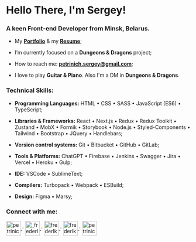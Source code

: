 <h1>Hello There, I'm Sergey!</h1>
<h3>A keen Front-end Developer from Minsk, Belarus.</h3>

- My <a href="https://petrinich-sergey.web.app" target="_blank">**Portfolio**</a> & my <a href="https://firebasestorage.googleapis.com/v0/b/petrinich-sergey.appspot.com/o/Petrinich%20Sergey%20CV.pdf?alt=media&token=a0d29e15-bcb4-4c44-8e53-10a8956a63d0">**Resume**</a>;

- I’m currently focused on a **Dungeons & Dragons** project;

- How to reach me: **petrinich.sergey@gmail.com**;

- I love to play **Guitar & Piano**. Also I'm a DM in **Dungeons & Dragons**.

<h3>Technical Skills:</h3>

- <strong>Programming Languages:</strong> HTML • CSS • SASS •	JavaScript (ES6) • TypeScript;

- <strong>Libraries & Frameworks:</strong> React • Next.js • Redux • Redux Toolkit • Zustand • MobX • Formik • Storybook • Node.js • Styled-Components • Tailwind • Bootstrap • JQuery • Handlebars;
 
- <strong>Version control systems:</strong> Git • Bitbucket • GitHub • GitLab;
 
- <strong>Tools & Platforms:</strong> ChatGPT • Firebase • Jenkins • Swagger • Jira • Vercel • Heroku • Gulp;
 
- <strong>IDE:</strong> VSCode •	SublimeText;
 
- <strong>Compilers:</strong> Turbopack • Webpack •	ESBuild;
 
- <strong>Design:</strong> Figma •	Marsy;

<h3 align="left">Connect with me:</h3>
<p align="left">
  <a href="https://www.facebook.com/petrinichsergey" target="_blank">
   <img align="center" src="https://firebasestorage.googleapis.com/v0/b/petrinich-sergey----portfolio.appspot.com/o/_icons%2Ffb.svg?alt=media&token=9b82c793-1319-4cd3-a77c-9b675f758041" alt="petrinichshadow" height="40" width="40" />
  </a>
  ·
  <a href="https://instagram.com/_frederlk_/" target="_blank">
   <img align="center" src="https://firebasestorage.googleapis.com/v0/b/petrinich-sergey----portfolio.appspot.com/o/_icons%2Finst.svg?alt=media&token=8f0225ef-0c86-455f-af18-7b01f22010b8" alt="_frederlk_" height="40" width="40" />
  </a>
  ·
  <a href="https://vk.com/frederlk" target="_blank">
   <img align="center" src="https://firebasestorage.googleapis.com/v0/b/petrinich-sergey----portfolio.appspot.com/o/_icons%2Fvk.svg?alt=media&token=81a1c0b1-94c7-4e58-b115-89cd80c8285f" alt="frederlk" height="40" width="40" />
  </a>
  ·
  <a href="https://t.me/Frederlk" target="_blank">
   <img align="center" src="https://firebasestorage.googleapis.com/v0/b/petrinich-sergey----portfolio.appspot.com/o/_icons%2Ftg.svg?alt=media&token=e4e9ca2e-3bbb-4ab6-a709-d691e96e4686" alt="frederlk" height="40" width="40" />
  </a>
  ·
  <a href="https://www.linkedin.com/in/petrinichsergey/" target="_blank">
   <img align="center" src="https://firebasestorage.googleapis.com/v0/b/petrinich-sergey----portfolio.appspot.com/o/_icons%2Fin.svg?alt=media&token=abf5144e-942e-4563-84c4-f7686a3291f4" alt="petrinichsergey" height="40" width="40" />
  </a>
</p>
